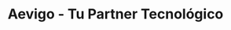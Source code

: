 ---
title: "Aevigo - Tu Partner Tecnológico"
url: /vigo/aevigo-tu-partner-tecnologico/
shop: ordenador
---